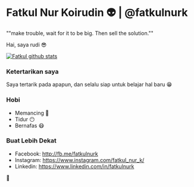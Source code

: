 # Fatkul Nur Koirudin :alien: | @fatkulnurk

""make trouble, wait for it to be big.  Then sell the solution.""

Hai, saya rudi :sunglasses:

[![Fatkul github stats](https://github-readme-stats.vercel.app/api?username=fatkulnurk)](https://github.com/fatkulnurk)

### Ketertarikan saya
Saya tertarik pada apapun, dan selalu siap untuk belajar hal baru 😁

### Hobi
- Memancing :tropical_fish:
- Tidur :no_mouth:
- Bernafas :mask:

### Buat Lebih Dekat
- Facebook: <http://fb.me/fatkulnurk>
- Instagram: <https://www.instagram.com/fatkul_nur_k/>
- Linkedin: <https://www.linkedin.com/in/fatkulnurk>

:tropical_fish:
